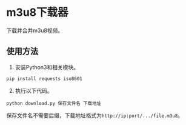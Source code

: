 # m3u8下载器

下载并合并m3u8视频。

## 使用方法

1. 安装Python3和相关模块。

```
pip install requests iso8601
```

2. 执行以下代码。

```
python download.py 保存文件名 下载地址
```

保存文件名不需要后缀，下载地址格式为`http://ip:port/.../file.m3u8`。